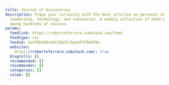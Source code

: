 ```yaml
---
title: Journal of Discoveries
description: Pique your curiosity with the best articles on personal development,
  leadership, technology, and innovation. A weekly collection of hand-picked links
  among hundreds of sources.
params:
  feedlink: https://robertoferraro.substack.com/feed
  feedtype: rss
  feedid: 2e4f0bd36cb4f3db3fcbeadf379e9f8a
  websites:
    https://robertoferraro.substack.com/: true
  blogrolls: []
  recommended: []
  recommender: []
  categories: []
  relme: {}
---
```

